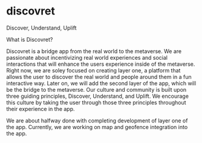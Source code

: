 # discovret
Discover, Understand, Uplift

What is Discovret?

Discovret is a bridge app from the real world to the metaverse. We are passionate about incentivizing real world experiences and social interactions that will enhance the users experience inside of the metaverse. Right now, we are soley focused on creating layer one, a platform that allows the user to discover the real world and people around them in a fun interactive way. Later on, we will add the second layer of the app, which will be the bridge to the metaverse. Our culture and community is built upon three guiding principles, Discover, Understand, and Uplift. We encourage this culture by taking the user through those three principles throughout their experience in the app.

We are about halfway done with completing development of layer one of the app. Currently, we are working on map and geofence integration into the app.
